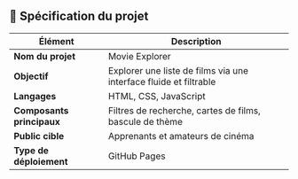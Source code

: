 ## 📘 Spécification du projet

| Élément | Description |
|----------|-------------|
| **Nom du projet** | Movie Explorer |
| **Objectif** | Explorer une liste de films via une interface fluide et filtrable |
| **Langages** | HTML, CSS, JavaScript |
| **Composants principaux** | Filtres de recherche, cartes de films, bascule de thème |
| **Public cible** | Apprenants et amateurs de cinéma |
| **Type de déploiement** | GitHub Pages |